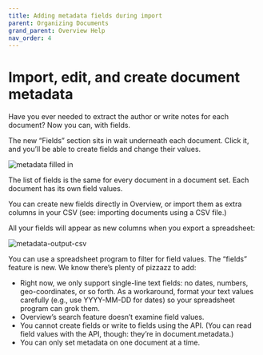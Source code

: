 ```yaml
---
title: Adding metadata fields during import
parent: Organizing Documents
grand_parent: Overview Help
nav_order: 4
---
```


# Import, edit, and create document metadata

Have you ever needed to extract the author or write notes for each document? Now you can, with fields.

The new “Fields” section sits in wait underneath each document. Click it, and you’ll be able to create fields and change their values.

![metadata filled in](/wp-content/uploads/2015/07/metadata-filled-in.png)

The list of fields is the same for every document in a document set. Each document has its own field values.

You can create new fields directly in Overview, or import them as extra columns in your CSV (see: importing documents using a CSV file.)

All your fields will appear as new columns when you export a spreadsheet:

![metadata-output-csv](/wp-content/uploads/2015/07/metadata-output-csv.png)

You can use a spreadsheet program to filter for field values.
The “fields” feature is new. We know there’s plenty of pizzazz to add:

* Right now, we only support single-line text fields: no dates, numbers, geo-coordinates, or so forth. As a workaround, format your text values carefully (e.g., use YYYY-MM-DD for dates) so your spreadsheet program can grok them.
* Overview’s search feature doesn’t examine field values.
* You cannot create fields or write to fields using the API. (You can read field values with the API, though: they’re in document.metadata.)
* You can only set metadata on one document at a time.

